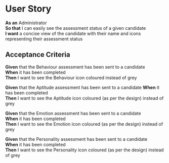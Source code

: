 # User Story

**As an** Administrator<br>
**So that** I can easily see the assessment status of a given candidate<br>
**I want** a concise view of the candidate with their name and icons representing their assessment status

## Acceptance Criteria

**Given** that the Behaviour assessment has been sent to a candidate<br> 
**When** it has been completed<br> 
**Then** I want to see the Behaviour icon coloured instead of grey

**Given** that the Aptitude assessment has been sent to a candidate 
**When** it has been completed<br>
**Then** I want to see the Aptitude icon coloured (as per the design) instead of grey

**Given** that the Emotion assessment has been sent to a candidate<br>
**When** it has been completed<br> 
**Then** I want to see the Emotion icon coloured (as per the design) instead of grey

**Given** that the Personality assessment has been sent to a candidate<br>
**When** it has been completed<br>
**Then** I want to see the Personality icon coloured (as per the design) instead of grey